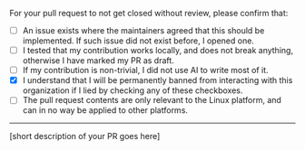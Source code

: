 For your pull request to not get closed without review, please confirm that:

- [ ] An issue exists where the maintainers agreed that this should be implemented.
      If such issue did not exist before, I opened one.
- [ ] I tested that my contribution works locally, and does not break anything,
      otherwise I have marked my PR as draft.
- [ ] If my contribution is non-trivial, I did not use AI to write most of it.
- [x] I understand that I will be permanently banned from interacting with this
      organization if I lied by checking any of these checkboxes.
- [ ] The pull request contents are only relevant to the Linux platform, and can in
      no way be applied to other platforms.
---

[short description of your PR goes here]
